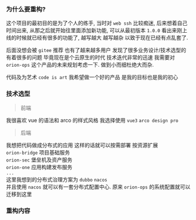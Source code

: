 ### 为什么要重构?

这个项目的最初目的是为了个人的练手, 当时对 `web ssh` 比较痴迷, 后来想着自己时间出来, 从那之后就开始往里面添加新功能, 可以从最初版本 `1.0.0` 看出来刚上线的时候就已经有很多的功能了,
越写越大 越写越杂 以致于现在已经有点乱套了.

后面没想会被 `gitee` 推荐 也有了越来越多用户 发现了很多业务设计/技术选型的有着很多的问题 毕竟现在是个云原生的时代 技术迭代非常的迅速 我需要对 `orion-ops`
这个产品的未来规划考虑一下. 做到小而细杜绝大而杂.

代码及为艺术 `code is art` 我希望做一个好的产品 是我的目标也是我的初心

### 技术选型


> 前端

我很喜欢 vue 的语法和 arco 的样式风格
我选择使用 `vue3` `arco design pro`

> 后端

我想把代码做成分布式的应用 这样的话就可以按需部署 按资源扩展  
`orion-bridge` 项目基础服务  
`orion-sec` 堡垒机及资产服务  
`orion-one` 应用构建发布服务  
`...`   
这里我想到的分布式治理方案为 `dubbo` `nacos`  
并且使用 `nacos` 就可以有一套分布式配置中心. 原来 `orion-ops` 的系统配置就可以迁移到这里

### 重构内容


